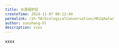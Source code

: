 ```yaml
---
title: 水源保护区
createTime: 2024-11-07 00:12:49
permalink: /zh-TW/EcologicalConservation/HK2qXwlw/
author: sunshang-hl
description: xxxx
---
```


xxxx